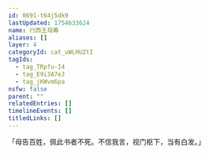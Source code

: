 ```yaml
---
id: 0691-t64j5dk9
lastUpdated: 1754633624
name: 行西王母筹
aliases: []
layer: 4
categoryId: cat_uWLHUZtI
tagIds:
  - tag_TRpfu-I4
  - tag_E9i3A7eJ
  - tag_jKWvm6pa
nsfw: false
parent: ""
relatedEntries: []
timelineEvents: []
titledLinks: []
---
```


「母告百姓，佩此书者不死。不信我言，视门枢下，当有白发。」